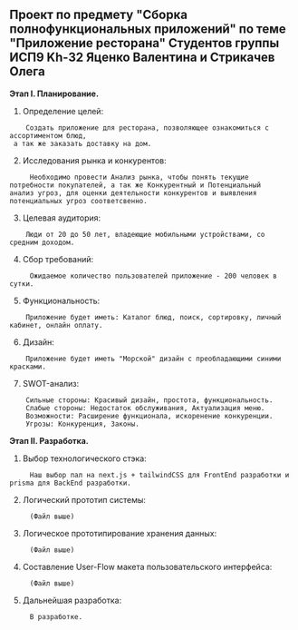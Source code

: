 Проект по предмету "Сборка полнофункциональных приложений" по теме "Приложение ресторана"
Студентов группы ИСП9 Kh-32 Яценко Валентина и Стрикачев Олега
------------------------------------------------------------------------------------------------
**Этап I. Планирование.**
  1. Определение целей:
```
    Создать приложение для ресторана, позволяющее ознакомиться с ассортиментом блюд,
 а так же заказать доставку на дом.
```
  2. Исследования рынка и конкурентов:
```
     Необходимо провести Анализ рынка, чтобы понять текущие потребности покупателей, а так же Конкурентный и Потенциальный
анализ угроз, для оценки деятельности конкурентов и выявления потенциальных угроз соответсвенно.
```
  3. Целевая аудитория:
```
    Люди от 20 до 50 лет, владеющие мобильными устройствами, со средним доходом.
```
  4. Сбор требований:
```
     Ожидаемое количество пользователей приложение - 200 человек в сутки.
```
  5. Функциональность:
```
    Приложение будет иметь: Каталог блюд, поиск, сортировку, личный кабинет, онлайн оплату.
```
  6. Дизайн: 
```
    Приложение будет иметь "Морской" дизайн с преобладающими синими красками.
```
  7. SWOT-анализ:
```
    Сильные стороны: Красивый дизайн, простота, функциональность.
    Слабые стороны: Недостаток обслуживания, Актуализация меню.
    Возможности: Расширение функционала, искоренение конкуренции.
    Угрозы: Конкуренция, Законы.
```
**Этап II. Разработка.**

  1. Выбор технологического стэка:
```
     Наш выбор пал на next.js + tailwindCSS для FrontEnd разработки и prisma для BackEnd разработки.
```
  2. Логический прототип системы:
```
     (Файл выше)
```
  3. Логическое прототипирование хранения данных:
```
     (Файл выше)
```
  4. Составление User-Flow макета пользовательского интерфейса:
```
     (Файл выше)
```
  5. Дальнейшая разработка:
```
     В разработке.
```

